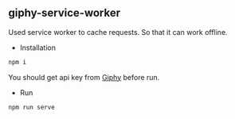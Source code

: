 ## giphy-service-worker

Used service worker to cache requests. So that it can work offline.

* Installation
```bash
npm i
```

You should get api key from [Giphy](https://developers.giphy.com/) before run.

* Run
```bash
npm run serve
```